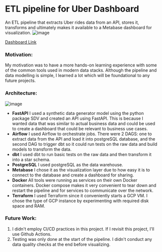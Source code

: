 # ETL pipeline for Uber Dashboard
An ETL pipeline that extracts Uber rides data from an API, stores it, transforms and ultimately makes it available to a Metabase dashboard for visualization.
![image](https://github.com/laibah-iqbal/uber-dashboard-pipeline/assets/67593507/6aaf2f2a-8a7d-4c51-aad9-bb93d217f06c)

[Dashboard Link](http://34.132.138.240:3000/public/dashboard/542592a5-7bf5-4b18-aee9-8f26bdff73f8)

### Motivation: ###
My motivation was to have a more hands-on learning experience with some of the common tools used in modern data stacks. Although the pipeline and data modelling is simple, I learned a lot which will be foundational to any future projects.  

### Architecture: ###
![image](https://github.com/laibah-iqbal/uber-dashboard-pipeline/assets/67593507/dcc17a56-30c2-4d44-ba5b-b58e0a85b769)

- **FastAPI** I used a synthetic data generator model using the python package SDV and created an API using FastAPI. This is because I wanted data that was similar to actual business data and could be used to create a dashboard that could be relevant to business use cases.
- **Airflow** I used Airflow to orchestrate jobs. There were 2 DAGS: one to extract data from the API and load it into postgreSQL database, and the second DAG to trigger dbt so it could run tests on the raw data and build models to transform the data.
- **dbt** I used dbt to run basic tests on the raw data and then transform it into a star schema.
- **PostgreSQL** I used postgreSQL as the data warehouse.
- **Metabase** I chose it as the visualization layer due to how easy it is to connect to the database and create a dashboard for sharing.
- **Docker** All tools were running as services on their own Docker containers. Docker compose makes it very convenient to tear down and restart the pipeline and for services to communicate over the network.
- **Terraform** I used Terraform since it conveniently starts a GCP VM. I chose the type of GCP instance by experimenting with required disk space and RAM.

### Future Work: ###
1. I didn't employ CI/CD practices in this project. If I revisit this project, I'll use Github Actions.
2. Testing was only done at the start of the pipeline. I didn't conduct any data quality checks at the end before visualizing.



